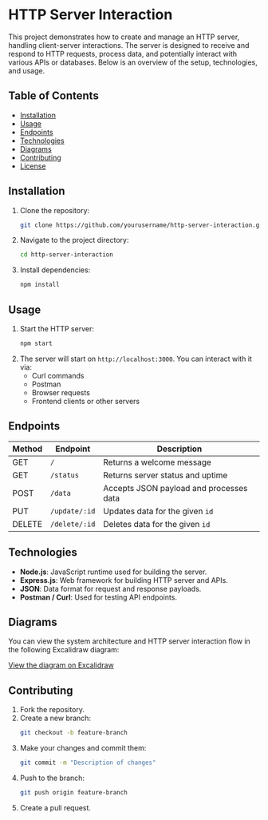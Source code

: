 
# HTTP Server Interaction

This project demonstrates how to create and manage an HTTP server, handling client-server interactions. The server is designed to receive and respond to HTTP requests, process data, and potentially interact with various APIs or databases. Below is an overview of the setup, technologies, and usage.

## Table of Contents
- [Installation](#installation)
- [Usage](#usage)
- [Endpoints](#endpoints)
- [Technologies](#technologies)
- [Diagrams](#diagrams)
- [Contributing](#contributing)
- [License](#license)

## Installation

1. Clone the repository:
   ```bash
   git clone https://github.com/yourusername/http-server-interaction.git
   ```
2. Navigate to the project directory:
   ```bash
   cd http-server-interaction
   ```
3. Install dependencies:
   ```bash
   npm install
   ```

## Usage

1. Start the HTTP server:
   ```bash
   npm start
   ```
2. The server will start on `http://localhost:3000`. You can interact with it via:
   - Curl commands
   - Postman
   - Browser requests
   - Frontend clients or other servers

## Endpoints

| Method | Endpoint         | Description                             |
|--------|------------------|-----------------------------------------|
| GET    | `/`              | Returns a welcome message               |
| GET    | `/status`        | Returns server status and uptime        |
| POST   | `/data`          | Accepts JSON payload and processes data |
| PUT    | `/update/:id`    | Updates data for the given `id`         |
| DELETE | `/delete/:id`    | Deletes data for the given `id`         |

## Technologies

- **Node.js**: JavaScript runtime used for building the server.
- **Express.js**: Web framework for building HTTP server and APIs.
- **JSON**: Data format for request and response payloads.
- **Postman / Curl**: Used for testing API endpoints.

## Diagrams

You can view the system architecture and HTTP server interaction flow in the following Excalidraw diagram:

[View the diagram on Excalidraw](https://excalidraw.com/#json=rct-Dx-HNR8jnRw_iSOdm,HyevF0Ptv8_SOLLlvoreTA)

## Contributing

1. Fork the repository.
2. Create a new branch:
   ```bash
   git checkout -b feature-branch
   ```
3. Make your changes and commit them:
   ```bash
   git commit -m "Description of changes"
   ```
4. Push to the branch:
   ```bash
   git push origin feature-branch
   ```
5. Create a pull request.
